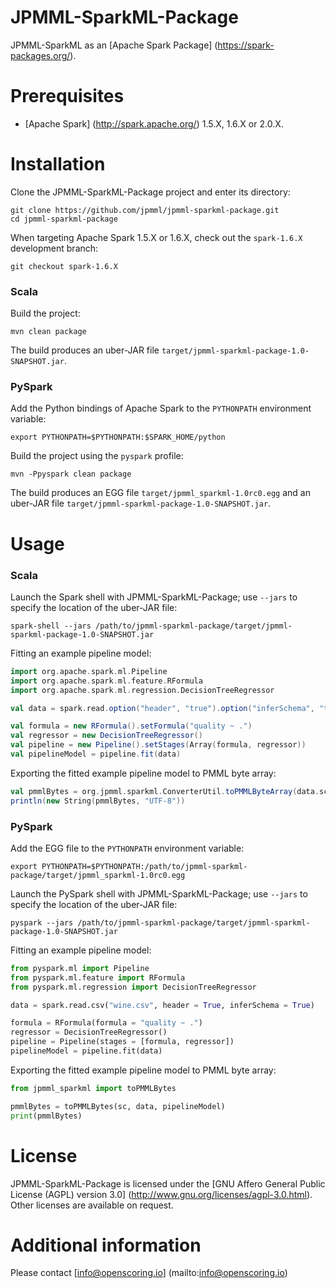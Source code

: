 JPMML-SparkML-Package
=====================

JPMML-SparkML as an [Apache Spark Package] (https://spark-packages.org/).

# Prerequisites #

* [Apache Spark] (http://spark.apache.org/) 1.5.X, 1.6.X or 2.0.X.

# Installation #

Clone the JPMML-SparkML-Package project and enter its directory:
```
git clone https://github.com/jpmml/jpmml-sparkml-package.git
cd jpmml-sparkml-package
```

When targeting Apache Spark 1.5.X or 1.6.X, check out the `spark-1.6.X` development branch:
```
git checkout spark-1.6.X
```

### Scala ###

Build the project:
```
mvn clean package
```

The build produces an uber-JAR file `target/jpmml-sparkml-package-1.0-SNAPSHOT.jar`.

### PySpark ###

Add the Python bindings of Apache Spark to the `PYTHONPATH` environment variable:
```
export PYTHONPATH=$PYTHONPATH:$SPARK_HOME/python
```

Build the project using the `pyspark` profile:
```
mvn -Ppyspark clean package
```

The build produces an EGG file `target/jpmml_sparkml-1.0rc0.egg` and an uber-JAR file `target/jpmml-sparkml-package-1.0-SNAPSHOT.jar`.

# Usage #

### Scala ###

Launch the Spark shell with JPMML-SparkML-Package; use `--jars` to specify the location of the uber-JAR file:
```
spark-shell --jars /path/to/jpmml-sparkml-package/target/jpmml-sparkml-package-1.0-SNAPSHOT.jar 
```

Fitting an example pipeline model:
```scala
import org.apache.spark.ml.Pipeline
import org.apache.spark.ml.feature.RFormula
import org.apache.spark.ml.regression.DecisionTreeRegressor

val data = spark.read.option("header", "true").option("inferSchema", "true").csv("wine.csv")

val formula = new RFormula().setFormula("quality ~ .")
val regressor = new DecisionTreeRegressor()
val pipeline = new Pipeline().setStages(Array(formula, regressor))
val pipelineModel = pipeline.fit(data)
```

Exporting the fitted example pipeline model to PMML byte array:
```scala
val pmmlBytes = org.jpmml.sparkml.ConverterUtil.toPMMLByteArray(data.schema, pipelineModel)
println(new String(pmmlBytes, "UTF-8"))
```

### PySpark ###

Add the EGG file to the `PYTHONPATH` environment variable:
```
export PYTHONPATH=$PYTHONPATH:/path/to/jpmml-sparkml-package/target/jpmml_sparkml-1.0rc0.egg
```

Launch the PySpark shell with JPMML-SparkML-Package; use `--jars` to specify the location of the uber-JAR file:
```
pyspark --jars /path/to/jpmml-sparkml-package/target/jpmml-sparkml-package-1.0-SNAPSHOT.jar
```

Fitting an example pipeline model:
```python
from pyspark.ml import Pipeline
from pyspark.ml.feature import RFormula
from pyspark.ml.regression import DecisionTreeRegressor

data = spark.read.csv("wine.csv", header = True, inferSchema = True)

formula = RFormula(formula = "quality ~ .")
regressor = DecisionTreeRegressor()
pipeline = Pipeline(stages = [formula, regressor])
pipelineModel = pipeline.fit(data)
```

Exporting the fitted example pipeline model to PMML byte array:
```python
from jpmml_sparkml import toPMMLBytes

pmmlBytes = toPMMLBytes(sc, data, pipelineModel)
print(pmmlBytes)
```

# License #

JPMML-SparkML-Package is licensed under the [GNU Affero General Public License (AGPL) version 3.0] (http://www.gnu.org/licenses/agpl-3.0.html). Other licenses are available on request.

# Additional information #

Please contact [info@openscoring.io] (mailto:info@openscoring.io)
